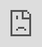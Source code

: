 ```yaml
---
title: "How to Get Water Spots Out of Ray Bans Sunglasses"
description: ""
date: 2022-07-28
categories: 
tags: 
thumbnail: https://tse1.mm.bing.net/th?q=How%20To%20Get%20Water%20Spots%20Out%20Of%20Ray%20Bans%20Sunglasses&w=800&h=500&c=1&rs=1
author: "Osgood"
showToc: true
TocOpen: true
draft: false
hidemeta: false
comments: false
disableHLJS: true # to disable highlightjs
disableShare: false
disableHLJS: false
hideSummary: false
searchHidden: true
ShowReadingTime: true
ShowBreadCrumbs: true
ShowPostNavLinks: true
ShowWordCount: true
ShowRssButtonInSectionTermList: true
UseHugoToc: false
ShowShareButtons: true
---
```


<center>
	<img src="https://tse1.mm.bing.net/th?q=How%20To%20Get%20Water%20Spots%20Out%20Of%20Ray%20Bans%20Sunglasses&w=800&h=500&c=1&rs=1" alt="How To Get Water Spots Out Of Ray Bans Sunglasses" width="800" height="500" style="display: block; width: 100%; height: auto">
</center>

Do not forget to use the On Page SEO concept when writing the article.



<p>Ray Ban sunglasses are some of the most iconic and stylish sunglasses on the market. Not only are Ray Bans stylish and timeless, but they are also highly durable and can last for years. However, even the most durable and stylish sunglasses can suffer from water spots if they are not properly cared for.</p>

<p>Water spots are caused when water is left to sit on the lenses of the sunglasses for too long. This can occur when the sunglasses are left out in the rain, when they are washed in the sink, or when they are left to sit in a pool of water. If not removed, water spots can permanently damage the lenses of the sunglasses.</p>

<h2>How to Prevent Water Spots on Ray Bans</h2>

<p>The best way to avoid water spots on your Ray Bans is to prevent them from occurring in the first place. Here are some tips to keep your sunglasses looking their best:</p>

<ul>
<li>Never leave your sunglasses out in the rain or in a pool of water.</li>
<li>Wipe the lenses of your sunglasses with a soft, clean cloth after every use.</li>
<li>Store your sunglasses in a dry and dust-free case when not in use.</li>
<li>Never use any harsh chemicals or abrasive materials to clean the lenses of your sunglasses.</li>
<li>Never attempt to clean the lenses of your sunglasses while they are still wet.</li>
</ul>

<h2>How to Remove Water Spots From Ray Bans</h2>

<p>Unfortunately, water spots can still occur even if you follow the tips above. If your Ray Bans have become spotted with water, don't worry – there are several methods you can use to remove the spots and restore your sunglasses to their former glory.</p>

<h3>Using a Clean Cloth</h3>

<p>The simplest and most effective way to remove water spots from your Ray Bans is to use a clean, soft cloth. Start by gently rubbing the lenses of the sunglasses with the cloth until the spots start to come off. It is important to be gentle and not to rub too hard, as this could cause further damage to the lenses. Once the spots have been removed, wipe the lenses with a dry cloth to remove any excess moisture.</p>

<h3>Using a Glass Cleaner</h3>

<p>If the water spots are particularly stubborn, you may need to use a glass cleaner to remove them. Start by spraying a small amount of the glass cleaner onto the lenses of the sunglasses and allow it to sit for a few minutes. Then, take a clean, soft cloth and gently rub the lenses until the spots have been removed. Be sure to wipe the lenses with a dry cloth afterwards to remove any excess moisture.</p>

<h3>Using White Vinegar</h3>

<p>White vinegar is another effective method for removing water spots from Ray Bans. Start by mixing equal parts white vinegar and water in a bowl. Dip a clean cloth into the mixture and then gently rub the lenses of the sunglasses until the spots come off. Once the spots have been removed, wipe the lenses with a dry cloth to remove any excess moisture.</p>

<h2>Frequently Asked Questions</h2> 

<h3>1. What are water spots?</h3>

<p>Water spots are caused by water being left to sit on the lenses of the sunglasses for too long. This can occur when the sunglasses are left out in the rain, when they are washed in the sink, or when they are left to sit in a pool of water.</p>

<h3>2. How do I prevent water spots on my Ray Bans?</h3>

<p>The best way to avoid water spots on your Ray Bans is to prevent them from occurring in the first place. Never leave your sunglasses out in the rain or in a pool of water, wipe the lenses of your sunglasses with a soft, clean cloth after every use, store your sunglasses in a dry and dust-free case when not in use, never use any harsh chemicals or abrasive materials to clean the lenses of your sunglasses, and never attempt to clean the lenses of your sunglasses while they are still wet.</p>

<h3>3. How do I remove water spots from my Ray Bans?</h3>

<p>If your Ray Bans have become spotted with water, there are several methods you can use to remove the spots and restore your sunglasses to their former glory. These include using a clean cloth, using a glass cleaner, or using white vinegar.</p>

<h3>4. Is it safe to use white vinegar to remove water spots from my sunglasses?</h3>

<p>Yes, white vinegar is a safe and effective way to remove water spots from your Ray Bans. Start by mixing equal parts white vinegar and water in a bowl. Dip a clean cloth into the mixture and then gently rub the lenses of the sunglasses until the spots come off. Once the spots have been removed, wipe the lenses with a dry cloth to remove any excess moisture.</p>

<h3>5. Is it safe to use a glass cleaner to remove water spots from my Ray Bans?</h3>

<p>Yes, it is safe to use a glass cleaner to remove water spots from your Ray Bans. Start by spraying a small amount of the glass cleaner onto the lenses of the sunglasses and allow it to sit for a few minutes. Then, take a clean, soft cloth and gently rub the lenses until the spots have been removed. Be sure to wipe the lenses with a dry cloth afterwards to remove any excess moisture.</p>

<h3>6. Can water spots permanently damage my Ray Bans?</h3>

<p>Yes, if not removed, water spots can permanently damage the lenses of the sunglasses. It is important to remove water spots as soon as possible in order to prevent further damage.</p>

<h3>7. How often should I clean my Ray Bans?</h3>

<p>It is important to clean your Ray Bans after every use in order to prevent water spots from occurring. Wipe the lenses of your sunglasses with a soft, clean cloth after every use and store them in a dry and dust-free case when not in use.</p>

<h3>8. Should I use a special cleaner to clean my Ray Bans?</h3>

<p>No, it is not necessary to use a special cleaner to clean your Ray Bans. You can use a soft, clean cloth or a mild glass cleaner to clean the lenses of your sunglasses.</p>

<h3>9. Can I use a paper towel to clean my Ray Bans?</h3>

<p>No, it is not recommended to use a paper towel to clean your Ray Bans. Instead, use a soft, clean cloth or a mild glass cleaner to clean the lenses of your sunglasses.</p>

<h3>10. How often should I replace my Ray Bans?</h3>

<p>It is not necessary to replace your Ray Bans on a regular basis. However, if the lenses become scratched or damaged, it is recommended to replace them in order to ensure optimal visibility and protection.</p>

<h3>11. Are Ray Bans suitable for driving?</h3>

<p>Yes, Ray Bans are suitable for driving. The lenses are designed to reduce glare and enhance visibility, making them an ideal choice for driving.</p>

<h3>12. Can I use my Ray Bans in the pool?</h3>

<p>Yes, you can use your Ray Bans in the pool. However, it is important to make sure that you wipe the lenses of your sunglasses with a soft, clean cloth after every use in order to prevent water spots from occurring.</p>

<h3>13. Are Ray Bans suitable for outdoor activities?</h3>

<p>Yes, Ray Bans are suitable for outdoor activities. The lenses are designed to reduce glare and enhance visibility, making them an ideal choice for outdoor activities such as hiking, camping, and fishing.</p>

<h3>14. Are Ray Bans suitable for skiing?</h3>

<p>Yes, Ray Bans are suitable for skiing. The lenses are designed to reduce glare and enhance visibility, making them an ideal choice for skiing.</p>

<h3>15. Are Ray Bans suitable for running?</h3>

<p>Yes, Ray Bans are suitable for running. The lenses are designed to reduce glare and enhance visibility, making them an ideal choice for running.</p>

<h3>16. Are Ray Bans suitable for cycling?</h3>

<p>Yes, Ray Bans are suitable for cycling. The lenses are designed to reduce glare and enhance visibility, making them an ideal choice for cycling.</p>

<h3>17. Can I use my Ray Bans when playing sports?</h3>

<p>Yes, you can use your Ray Bans when playing sports. The lenses are designed to reduce glare and enhance visibility, making them an ideal choice for playing sports.</p>

<h3>18. Can I use my Ray Bans when swimming?</

<div style="position: relative; padding-bottom: 56.25%; overflow: hidden"><iframe src="https://www.youtube.com/embed/k6bJaGiU3Ec" frameborder="0" allow="accelerometer; autoplay; clipboard-write; encrypted-media; gyroscope; picture-in-picture; web-share" allowfullscreen style="position: absolute; top: 0; left: 0; width: 100%; height: 100%;"></iframe>
</div>